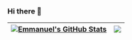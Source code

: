 ### Hi there 👋

| <a href="https://github.com/emmanuelramosdevops/github-readme-stats"><img align="center" src="https://github-readme-stats.vercel.app/api?username=emmanuelramosdevops&show_icons=true&include_all_commits=true&theme=buefy&hide_border=true" alt="Emmanuel's GitHub Stats" /></a> | <a href="https://github.com/emmanuelramosdevops/github-readme-stats"><img align="center" src="https://github-readme-stats.vercel.app/api/top-langs/?username=emmanuelramosdevops&layout=compact&theme=buefy&hide_border=true" /></a> |
| ------------- | ------------- |

